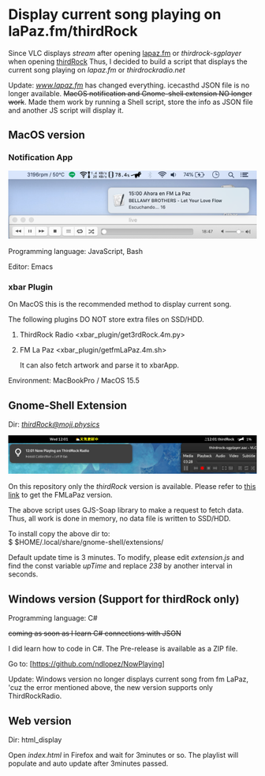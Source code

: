 # Display current song playing on laPaz.fm/thirdRock

Since VLC displays *stream* after opening [lapaz.fm](https://stream.consultoradas.com/8042/stream) or *thirdrock-sgplayer* when opening [thirdRock](https://rfcmedia3.streamguys1.com/thirdrock-sgplayer.aac) Thus, I decided to build a script that displays the current song playing on *lapaz.fm* or *thirdrockradio.net*

Update: *www.lapaz.fm* has changed everything. icecasthd JSON file is no longer available. ~~MacOS notification and Gnome-shell extension NO longer work~~. Made them work by running a Shell script, store the info as JSON file and another JS script will display it.

## MacOS version
### Notification App

![Notification](assets/now_fmLaPaz.png)

Programming language: JavaScript, Bash

Editor: Emacs

### xbar Plugin
On MacOS this is the recommended method to display current song.

The following plugins DO NOT store extra files on SSD/HDD.

1. ThirdRock Radio <xbar\_plugin/get3rdRock.4m.py>

2. FM La Paz <xbar\_plugin/getfmLaPaz.4m.sh>

   It can also fetch artwork and parse it to xbarApp.
   
Environment: MacBookPro / MacOS 15.5

## Gnome-Shell Extension
Dir: *thirdRock@moji.physics*<br>

![Preview](assets/3rdRock_20220914_1201.png)

On this repository only the *thirdRock* version is available. Please refer to [this link](https://github.com/ndlopez/NowOnFMLaPaz) to get the FMLaPaz version.

The above script uses GJS-Soap library to make a request to fetch data. Thus, all work is done in memory, no data file is written to SSD/HDD.

To install copy the above dir to:<br>
   $ $HOME/.local/share/gnome-shell/extensions/

Default update time is 3 minutes. To modify, please edit *extension.js* and find the const variable *upTime* and replace *238* by another interval in seconds.

## Windows version (Support for thirdRock only)
Programming language: C#

~~coming as soon as I learn C# connections with JSON~~

I did learn how to code in C#. The Pre-release is available as a ZIP file.

Go to: [https://github.com/ndlopez/NowPlaying]

Update: Windows version no longer displays current song from fm LaPaz, 'cuz the error mentioned above, the new version supports only ThirdRockRadio.

## Web version
Dir: html_display

Open *index.html* in Firefox and wait for 3minutes or so. The playlist will populate and auto update after 3minutes passed. 

